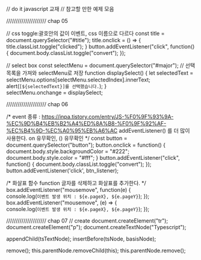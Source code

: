 // do it javascript 교재 
// 참고할 만한 예제 모음


///////////////////// chap 05

// css toggle:괄호안의 값이 이벤트, css 이름으로 다르다
const title = document.querySelector("#title");
title.onclick = () => {
  title.classList.toggle("clicked");
}
button.addEventListener("click", function() {
	document.body.classList.toggle("convert");
});

// select box
const selectMenu = document.querySelector("#major");  // 선택 목록을 가져와 selectMenu로 저장
function displaySelect() {
	let selectedText = selectMenu.options[selectMenu.selectedIndex].innerText;		
	alert(`[${selectedText}]를 선택했습니다.`);
}		
selectMenu.onchange = displaySelect;


///////////////////// chap 06

/*
event
종류 : https://inpa.tistory.com/entry/JS-%F0%9F%93%9A-%EC%9D%B4%EB%B2%A4%ED%8A%B8-%F0%9F%92%AF-%EC%B4%9D-%EC%A0%95%EB%A6%AC
addEventListener() 를 더 많이 사용한다. on 유무확인, () 유무확인
*/
const button = document.querySelector("button");
button.onclick = function() {
  document.body.style.backgroundColor = "#222";
  document.body.style.color = "#fff";
}
button.addEventListener("click", function() {
	document.body.classList.toggle("convert");
});
button.addEventListener('click', btn_listener);


/*
화살표 함수
function 글자를 삭제하고 화살표를 추가한다.
*/
box.addEventListener("mousemove", function(e) {  
  console.log(`이벤트 발생 위치 : ${e.pageX}, ${e.pageY}`);
});
box.addEventListener("mousemove", (e) => {  
  console.log(`이벤트 발생 위치 : ${e.pageX}, ${e.pageY}`);
});

///////////////////// chap 07
// create
document.createElement("tr"); 
document.createElement("p");
document.createTextNode("Typescript");

appendChild(tsTextNode);
insertBefore(tsNode, basisNode);

remove();
this.parentNode.removeChild(this);
this.parentNode.remove();  
